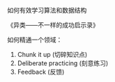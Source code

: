 如何有效学习算法和数据结构

《异类——不一样的成功启示录》

如何精通一个领域：

1. Chunk it up (切碎知识点)
2. Deliberate practicing (刻意练习)
3. Feedback (反馈)


